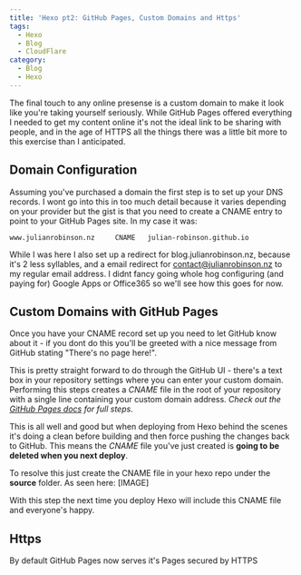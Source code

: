 ```yaml
---
title: 'Hexo pt2: GitHub Pages, Custom Domains and Https'
tags:
  - Hexo
  - Blog
  - CloudFlare
category:
  - Blog
  - Hexo
---
```


The final touch to any online presense is a custom domain to make it look like you're taking yourself seriously. While GitHub Pages offered everything I needed to get my content online it's not the ideal link to be sharing with people, and in the age of HTTPS all the things there was a little bit more to this exercise than I anticipated. 

<!-- More --> 

## Domain Configuration
Assuming  you've purchased a domain the first step is to set up your DNS records. I wont go into this in too much detail because it varies depending on your provider but the gist is that you need to create a CNAME entry to point to your GitHub Pages site. In my case it was: 

`www.julianrobinson.nz     CNAME   julian-robinson.github.io`

While I was here I also set up a redirect for blog.julianrobinson.nz, because it's 2 less syllables, and a email redirect for contact@julianrobinson.nz to my regular email address. I didnt fancy going whole hog configuring (and paying for) Google Apps or Office365 so we'll see how this goes for now. 

## Custom Domains with GitHub Pages
Once you have your CNAME record set up you need to let GitHub know about it - if you dont do this you'll be greeted with a nice message from GitHub stating "There's no page here!".

This is pretty straight forward to do through the GitHub UI - there's a text box in your repository settings where you can enter your custom domain. Performing this steps creates a *CNAME* file in the root of your repository with a single line containing your custom domain address.
*Check out the [GitHub Pages docs](https://help.github.com/articles/adding-or-removing-a-custom-domain-for-your-github-pages-site/) for full steps.* 

This is all well and good but when deploying from Hexo behind the scenes it's doing a clean before building and then force pushing the changes back to GitHub. This means the *CNAME* file you've just created is **going to be deleted when you next deploy**. 

To resolve this just create the CNAME file in your hexo repo under the **source** folder. As seen here: 
[IMAGE]

With this step the next time you deploy Hexo will include this CNAME file and everyone's happy.

## Https

By default GitHub Pages now serves it's Pages secured by HTTPS
